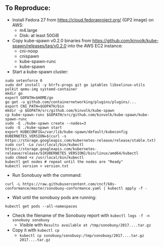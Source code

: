 ## To Reproduce:

* Install Fedora 27 from https://cloud.fedoraproject.org/ (GP2 image) on AWS:
  - m4.large
  - Disk: at least 50GiB
* Copy kube-spawn v0.2.0 binaries from https://github.com/kinvolk/kube-spawn/releases/tag/v0.2.0 into the AWS EC2 instance:
  - cni-noop
  - cnispawn
  - kube-spawn-runc
  - kube-spawn
* Start a kube-spawn cluster:
```
sudo setenforce 0
sudo dnf install -y btrfs-progs git go iptables libselinux-utils polkit qemu-img systemd-container
mkdir go
export GOPATH=$HOME/go
go get -u github.com/containernetworking/plugins/plugins/...
export CNI_PATH=$GOPATH/bin
mkdir -p $GOPATH/src/github.com/kinvolk/kube-spawn
cp kube-spawn-runc $GOPATH/src/github.com/kinvolk/kube-spawn/kube-spawn-runc
sudo -E ./kube-spawn create --nodes=3
sudo -E ./kube-spawn start
export KUBECONFIG=/var/lib/kube-spawn/default/kubeconfig
KUBERNETES_VERSION=$(curl -s https://storage.googleapis.com/kubernetes-release/release/stable.txt)
sudo curl -Lo /usr/local/bin/kubectl https://storage.googleapis.com/kubernetes-release/release/${KUBERNETES_VERSION}/bin/linux/amd64/kubectl
sudo chmod +x /usr/local/bin/kubectl
kubectl get nodes # repeat until the nodes are "Ready"
kubectl version > version.txt
```
* Run Sonobuoy with the command:

```
curl -L https://raw.githubusercontent.com/cncf/k8s-conformance/master/sonobuoy-conformance.yaml | kubectl apply -f -
```

* Wait until the sonobuoy pods are running:
```
kubectl get pods --all-namespaces
```
* Check the filename of the Sonobuoy report with `kubectl logs -f -n sonobuoy sonobuoy`
  - Visible with `Results available at /tmp/sonobuoy/2017....tar.gz`
* Copy it with `kubectl cp`
  - `kubectl cp sonobuoy/sonobuoy:/tmp/sonobuoy/2017....tar.gz 2017....tar.gz`
